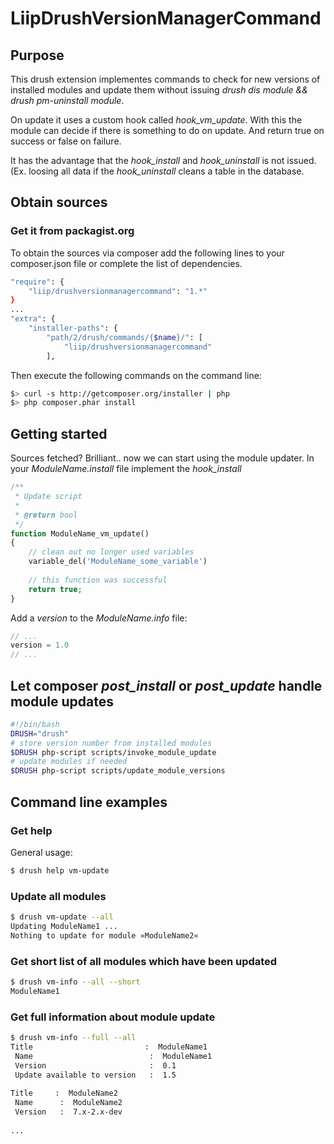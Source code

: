 # LiipDrushVersionManagerCommand

## Purpose
This drush extension implementes commands to check for new versions of installed modules and update them without issuing *drush dis module && drush pm-uninstall module*.

On update it uses a custom hook called *hook_vm_update*. With this the module can decide if there is something to do on update. And return true on success or false on failure.

It has the advantage that the *hook_install* and *hook_uninstall* is not issued. (Ex. loosing all data if the *hook_uninstall* cleans a table in the database.

## Obtain sources

### Get it from packagist.org
To obtain the sources via composer add the following lines to your composer.json file or complete the list of
dependencies.

```bash
"require": {
    "liip/drushversionmanagercommand": "1.*"
}
...
"extra": {
    "installer-paths": {
        "path/2/drush/commands/{$name}/": [
            "liip/drushversionmanagercommand"
        ],
```

Then execute the following commands on the command line:

```bash
$> curl -s http://getcomposer.org/installer | php
$> php composer.phar install
```

## Getting started

Sources fetched? Brilliant.. now we can start using the module updater.
In your *ModuleName.install* file implement the *hook_install*

```php
/**
 * Update script
 *
 * @return bool
 */
function ModuleName_vm_update()
{
    // clean out no longer used variables
    variable_del('ModuleName_some_variable')
    
    // this function was successful
    return true;
}
```

Add a *version* to the *ModuleName.info* file:

```php
// ...
version = 1.0
// ...
```


## Let composer *post_install* or *post_update* handle module updates

```bash
#!/bin/bash
DRUSH="drush"
# store version number from installed modules
$DRUSH php-script scripts/invoke_module_update 
# update modules if needed
$DRUSH php-script scripts/update_module_versions
```

## Command line examples

### Get help
General usage:

```bash
$ drush help vm-update
```

### Update all modules
```bash
$ drush vm-update --all
Updating ModuleName1 ...                                                                                [success]
Nothing to update for module »ModuleName2«                                                              [warning]
```

### Get short list of all modules which have been updated
```bash
$ drush vm-info --all --short
ModuleName1
```

### Get full information about module update
```bash
$ drush vm-info --full --all
Title                         :  ModuleName1 
 Name                          :  ModuleName1 
 Version                       :  0.1 
 Update available to version   :  1.5
 
Title     :  ModuleName2         
 Name      :  ModuleName2         
 Version   :  7.x-2.x-dev  
 
...
```


